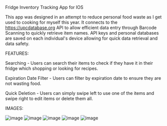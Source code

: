 Fridge Inventory Tracking App for IOS

This app was designed in an attempt to reduce personal food waste as I get used to cooking for myself this year. It connects to the https://upcdatabase.org API to allow efficient data entry through Barcode Scanning to quickly retrieve item names. API keys and personal databases are saved on each individual's device allowing for quick data retrieval and data safety.

FEATURES:

Searching -
Users can search their items to check if they have it in their fridge which shopping or looking for recipes.

Expiration Date Filter -
Users can filter by expiration date to ensure they are not wasting food.

Quick Deletion - 
Users can simply swipe left to use one of the items and swipe right to edit items or delete them all.

IMAGES:

![image](https://github.com/user-attachments/assets/c89cdbaf-17ad-4cca-88ec-51a27b05af7a)
![image](https://github.com/user-attachments/assets/bbd3c3dc-1448-44ba-82a9-24fa73a618eb)
![image](https://github.com/user-attachments/assets/ba7728b2-0c62-46f6-b929-4a9892b5860d)
![image](https://github.com/user-attachments/assets/71e2c46a-81f6-45ef-a002-246a0718f2bb)
![image](https://github.com/user-attachments/assets/3e7b5e67-5028-4180-a18b-25b272982770)
